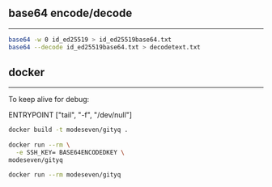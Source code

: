 
## base64 encode/decode
---
``` bash
base64 -w 0 id_ed25519 > id_ed25519base64.txt
base64 --decode id_ed25519base64.txt > decodetext.txt
```

## docker
---
To keep alive for debug:

ENTRYPOINT ["tail", "-f", "/dev/null"]

``` bash
docker build -t modeseven/gityq .
 
docker run --rm \
  -e SSH_KEY= BASE64ENCODEDKEY \
modeseven/gityq

docker run --rm modeseven/gityq
```
